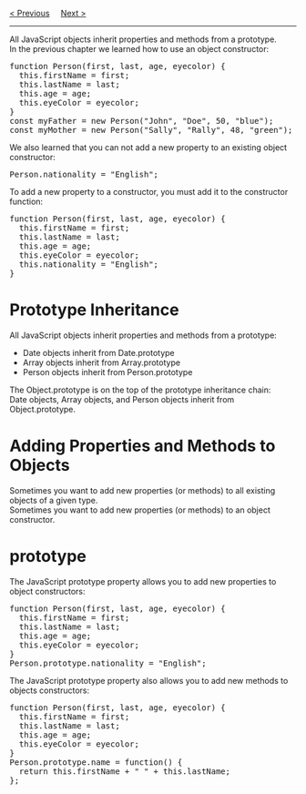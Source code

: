 <a href="/JS/Objects/Constructors.md">&lt; Previous</a>
&nbsp;&nbsp;&nbsp;
<a href="/JS/Objects/Iterables.md">Next &gt;</a>
<hr>
All JavaScript objects inherit properties and methods from a prototype.
<br>
In the previous chapter we learned how to use an object constructor:
<pre>
function Person(first, last, age, eyecolor) {
  this.firstName = first;
  this.lastName = last;
  this.age = age;
  this.eyeColor = eyecolor;
}
const myFather = new Person("John", "Doe", 50, "blue");
const myMother = new Person("Sally", "Rally", 48, "green");
</pre>
We also learned that you can not add a new property to an existing object constructor:
<pre>Person.nationality = "English";</pre>
To add a new property to a constructor, you must add it to the constructor function:
<pre>
function Person(first, last, age, eyecolor) {
  this.firstName = first;
  this.lastName = last;
  this.age = age;
  this.eyeColor = eyecolor;
  this.nationality = "English";
}
</pre>
<h1>Prototype Inheritance</h1>
All JavaScript objects inherit properties and methods from a prototype:
<ul>
  <li>Date objects inherit from Date.prototype</li>
  <li>Array objects inherit from Array.prototype</li>
  <li>Person objects inherit from Person.prototype</li>
</ul>
The Object.prototype is on the top of the prototype inheritance chain:
<br>
Date objects, Array objects, and Person objects inherit from Object.prototype.
<h1>Adding Properties and Methods to Objects</h1>
Sometimes you want to add new properties (or methods) to all existing objects of a given type.
<br>
Sometimes you want to add new properties (or methods) to an object constructor.
<h1>prototype</h1>
The JavaScript prototype property allows you to add new properties to object constructors:
<pre>
function Person(first, last, age, eyecolor) {
  this.firstName = first;
  this.lastName = last;
  this.age = age;
  this.eyeColor = eyecolor;
}
Person.prototype.nationality = "English";
</pre>
The JavaScript prototype property also allows you to add new methods to objects constructors:
<pre>
function Person(first, last, age, eyecolor) {
  this.firstName = first;
  this.lastName = last;
  this.age = age;
  this.eyeColor = eyecolor;
}
Person.prototype.name = function() {
  return this.firstName + " " + this.lastName;
};
</pre>
